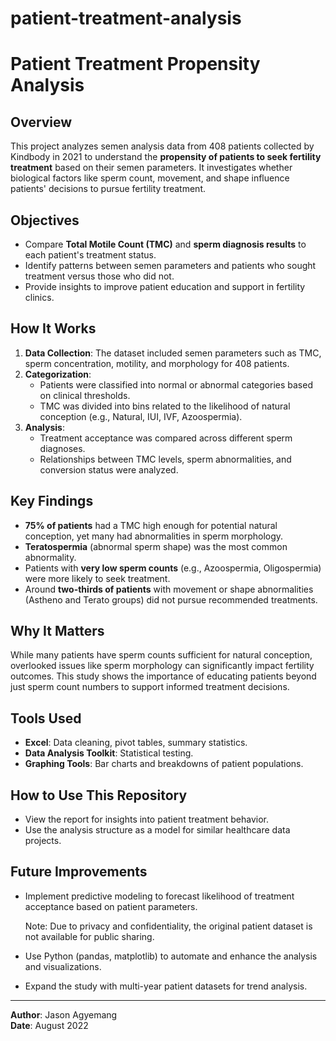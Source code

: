 # patient-treatment-analysis
# Patient Treatment Propensity Analysis

## Overview
This project analyzes semen analysis data from 408 patients collected by Kindbody in 2021 to understand the **propensity of patients to seek fertility treatment** based on their semen parameters. It investigates whether biological factors like sperm count, movement, and shape influence patients' decisions to pursue fertility treatment.

## Objectives
- Compare **Total Motile Count (TMC)** and **sperm diagnosis results** to each patient's treatment status.
- Identify patterns between semen parameters and patients who sought treatment versus those who did not.
- Provide insights to improve patient education and support in fertility clinics.

## How It Works
1. **Data Collection**: The dataset included semen parameters such as TMC, sperm concentration, motility, and morphology for 408 patients.
2. **Categorization**:
   - Patients were classified into normal or abnormal categories based on clinical thresholds.
   - TMC was divided into bins related to the likelihood of natural conception (e.g., Natural, IUI, IVF, Azoospermia).
3. **Analysis**:
   - Treatment acceptance was compared across different sperm diagnoses.
   - Relationships between TMC levels, sperm abnormalities, and conversion status were analyzed.

## Key Findings
- **75% of patients** had a TMC high enough for potential natural conception, yet many had abnormalities in sperm morphology.
- **Teratospermia** (abnormal sperm shape) was the most common abnormality.
- Patients with **very low sperm counts** (e.g., Azoospermia, Oligospermia) were more likely to seek treatment.
- Around **two-thirds of patients** with movement or shape abnormalities (Astheno and Terato groups) did not pursue recommended treatments.

## Why It Matters
While many patients have sperm counts sufficient for natural conception, overlooked issues like sperm morphology can significantly impact fertility outcomes. This study shows the importance of educating patients beyond just sperm count numbers to support informed treatment decisions.

## Tools Used
- **Excel**: Data cleaning, pivot tables, summary statistics.
- **Data Analysis Toolkit**: Statistical testing.
- **Graphing Tools**: Bar charts and breakdowns of patient populations.

## How to Use This Repository
- View the report for insights into patient treatment behavior.
- Use the analysis structure as a model for similar healthcare data projects.

## Future Improvements
- Implement predictive modeling to forecast likelihood of treatment acceptance based on patient parameters.

  Note: Due to privacy and confidentiality, the original patient dataset is not available for public sharing.
- Use Python (pandas, matplotlib) to automate and enhance the analysis and visualizations.
- Expand the study with multi-year patient datasets for trend analysis.

---

**Author**: Jason Agyemang  
**Date**: August 2022
